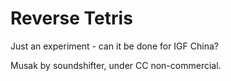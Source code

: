 Reverse Tetris
==============

Just an experiment - can it be done for IGF China?

Musak by soundshifter, under CC non-commercial.
